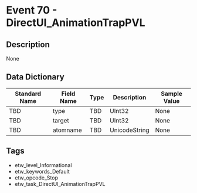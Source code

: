 # Event 70 - DirectUI_AnimationTrapPVL

## Description
None

## Data Dictionary
|Standard Name|Field Name|Type|Description|Sample Value|
|---|---|---|---|---|
|TBD|type|TBD|UInt32|None|None|
|TBD|target|TBD|UInt32|None|None|
|TBD|atomname|TBD|UnicodeString|None|None|

## Tags
* etw_level_Informational
* etw_keywords_Default
* etw_opcode_Stop
* etw_task_DirectUI_AnimationTrapPVL